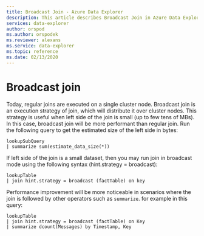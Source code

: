 ```yaml
---
title: Broadcast Join - Azure Data Explorer
description: This article describes Broadcast Join in Azure Data Explorer.
services: data-explorer
author: orspod
ms.author: orspodek
ms.reviewer: alexans
ms.service: data-explorer
ms.topic: reference
ms.date: 02/13/2020
---
```

# Broadcast join

Today, regular joins are executed on a single cluster node.
Broadcast join is an execution strategy of join, which will distribute it over cluster nodes. This strategy is useful when left side of the join is small (up to few tens of MBs). In this case, broadcast join will be more performant than regular join.
Run the following query to get the estimated size of the left side in bytes:

```kusto
lookupSubQuery
| summarize sum(estimate_data_size(*))
``` 

If left side of the join is a small dataset, then you may run join in broadcast mode using the following syntax (hint.strategy = broadcast):

```kusto
lookupTable 
| join hint.strategy = broadcast (factTable) on key
```

Performance improvement will be more noticeable in scenarios where the join is followed by other operators such as `summarize`. for example in this query:

```kusto
lookupTable 
| join hint.strategy = broadcast (factTable) on Key
| summarize dcount(Messages) by Timestamp, Key
```
